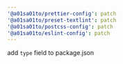 ```yaml
---
'@a01sa01to/prettier-config': patch
'@a01sa01to/preset-textlint': patch
'@a01sa01to/postcss-config': patch
'@a01sa01to/eslint-config': patch
---
```


add `type` field to package.json
